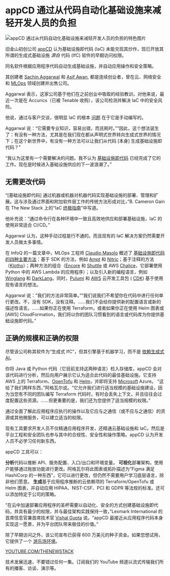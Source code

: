 # appCD 通过从代码自动化基础设施来减轻开发人员的负担

![appCD 通过从代码自动化基础设施来减轻开发人员的负担的特色图片](https://cdn.thenewstack.io/media/2024/03/a6a369fe-appcdlogo-1024x407.png)

旧金山初创公司 [appCD](https://appcd.com/) 认为基础设施即代码 (IaC) 未能兑现其炒作，现已开放其所谓的生成式基础设施 *源自* 代码 (IfC) 软件的早期访问权限。

同名软件根据应用程序代码自动生成基础设施，并自动应用操作和安全策略。

其创建者 [Sachin Aggarwal](https://www.linkedin.com/in/sachinyaggarwal/) 和 [Asif Awan,](https://www.linkedin.com/in/asifawan/) 都是连续创业者，曾在云、网络安全和 [MLOps](https://thenewstack.io/what-is-mlops/) 领域创建并出售公司。

Aggarwal 表示，这家公司基于他们在之前创业中吸取的经验教训，对他来说，最近一次是在 Accurics（已被 Tenable 收购），该公司检测并解决 IaC 中的安全风险。

他说，通过与客户交谈，很明显 IaC 的根本 [问题](https://thenewstack.io/a-brief-devops-history-the-roots-of-infrastructure-as-code/) 在于它是手动编写的。

Aggarwal 说：“它需要专业知识，容易出错，而且耗时。”“因此，这个想法诞生了：有没有一种方法，尤其是在我们现在都从声明式世界转向生成式世界的情况下；在这个新世界中，有没有一种方法可以让我们从代码 [本身] 生成基础设施即代码？”

“我认为这里有一个需要解决的问题。我不认为 [基础设施即代码](https://thenewstack.io/infrastructure-as-code-evolution-and-practice/) 已经完成了它的工作。现在是时候进入基础设施供应的下一波浪潮了。”

## 无需更改代码

“[基础设施即代码] 通过机器或机器对机器代码实现基础设施的部署、管理和扩展。这与涉及通过界面和附加软件层工作的传统方法形成对比，”B. Cameron Gain 在 The New Stack 上的“IaC [终极指南](https://thenewstack.io/infrastructure-as-code-the-ultimate-guide/)”中写道。

他补充说：“通过命令行在各种环境中一致且高效地供应和部署基础设施，IaC 的使用非常适合 CI/CD。”

Aggarwal 认为，这种手动过程是行不通的。而且现有的 IaC 解决方案仍然需要开发人员做太多事情。

在 InfoQ 的一篇文章中，MLOps 工程师 [Claudio Masolo](https://www.linkedin.com/in/cmasolo/) 概述了 [基础设施即代码的四种主要方法](https://www.infoq.com/news/2023/02/infrastructure-code-cloud-manage/)：基于 SDK 的方法，例如 [Ampt](https://getampt.com/) 和 [Nitric](https://nitric.io?utm_content=inline-mention)；基于注释的方法（[Klotho](https://klo.dev/)）；两种方法的组合（[Encore](https://encore.dev/) 和 [Shuttle](https://www.shuttle.rs/) 或 AWS [Chalice](https://github.com/aws/chalice)，它部署使用 Python 中的 AWS Lambda 的应用程序）；以及引入新的编程语言，例如 [Winglang](https://www.winglang.io/) 和 [DarkLang](https://darklang.com/)。同时，[Pulumi](https://www.pulumi.com?utm_content=inline-mention) 和 [AWS](https://aws.amazon.com/?utm_content=inline-mention) 云开发工具包 ( [CDK](https://github.com/aws/aws-cdk)) 基于使用现有语言的想法。

Aggarwal 说：“我们的方法非常简单。”“我们说我们不希望你在代码中进行任何单行更改。不，没有 SDK，没有注释。……我们不会给你提供新的配置语言或新的描述性语言。……如果你正在使用 Terraform，或者如果你正在使用 Helm 图表或 [AWS] CloudFormation，我们将以你的团队习惯看到的语言或代码库为你提供基础设施即代码。”

## 正确的规模和正确的权限

尽管该公司称其软件为“生成式 IfC”，但其引擎基于机器学习，而不是 [依赖生成式 AI](https://thenewstack.io/generative-ai-tools-for-infrastructure-as-code/)。

你将 Java 或 Python 代码（它目前支持这两种语言）检入存储库，appCD 会对该代码进行分析，然后向用户展示它认为适合此代码的最佳基础设施。它支持 AWS 上的 Terraform、[OpenTofu](https://thenewstack.io/opentofu-1-6-general-availability-open-source-infrastructure-as-code/) 和 [Helm](https://thenewstack.io/applying-kubernetes-security-best-practices-to-helm-charts/)，并即将支持 [Microsoft](https://news.microsoft.com/?utm_content=inline-mention) Azure。
“这给了我们两样东西，”阿格瓦尔说。“它允许我们进行适当规模的基础设施建设，因为当您有不同的团队编写 Terraform 代码时，有时会丢失上下文，并且往往会过度配置这些资源。……但更重要的是，我们还为您提供了适当规模的权限。”

通过全面了解此应用程序应执行的操作以及它应与之通信（或不应与之通信）的资源或其他微服务，可以建立适当的权限。

现有工具要求开发人员不仅精通应用程序开发，还精通云基础设施和 IaC。然后是平台工程和安全团队也参与其中的合规性、安全性和操作策略。appCD 认为开发人员不必学习任何新东西。

appCD 工具可以：

**分析**代码以推断 API、服务配置、入口/出口和环境变量。
**可视化**部署架构，使用户能够通过拖放功能进行更改。阿格瓦尔将此图表或拓扑描述为“Figma 满足 HashiCorp 的一种东西”，它可以进行更改，但仍然不需要用户学习底层语言，除非他们愿意。
**生成**基于应用程序推断的云依赖项的 Terraform/OpenTofu 或 Helm 图表，并自动应用 HIPAA、NIST-CSF、PCI 和 GDPR 等法规的标准。还可以添加特定于公司的策略。

“在云中加速部署应用程序的圣杯需要以自动化、安全的方式创建基础设施即代码，并具有最少的权限，并与最佳架构实践保持一致，”Lexmark International 的首席信息官兼首席技术官 [Vishal Gupta](https://www.linkedin.com/in/vishal-gupta-046149/) 说。“appCD 最接近从应用程序代码本身实现这一愿景，并为平台团队带来极佳的价值。”

除了早期访问之外，该公司宣布已获得 600 万美元的种子资金。如果您想试用，它提供了一个 [游乐场环境](https://docs.appcd.io/getting-started/playground)。

[YOUTUBE.COM/THENEWSTACK](https://youtube.com/thenewstack?sub_confirmation=1)

技术发展迅速，不要错过任何一集。订阅我们的 YouTube 频道以流式传输我们所有的播客、访谈、演示等。